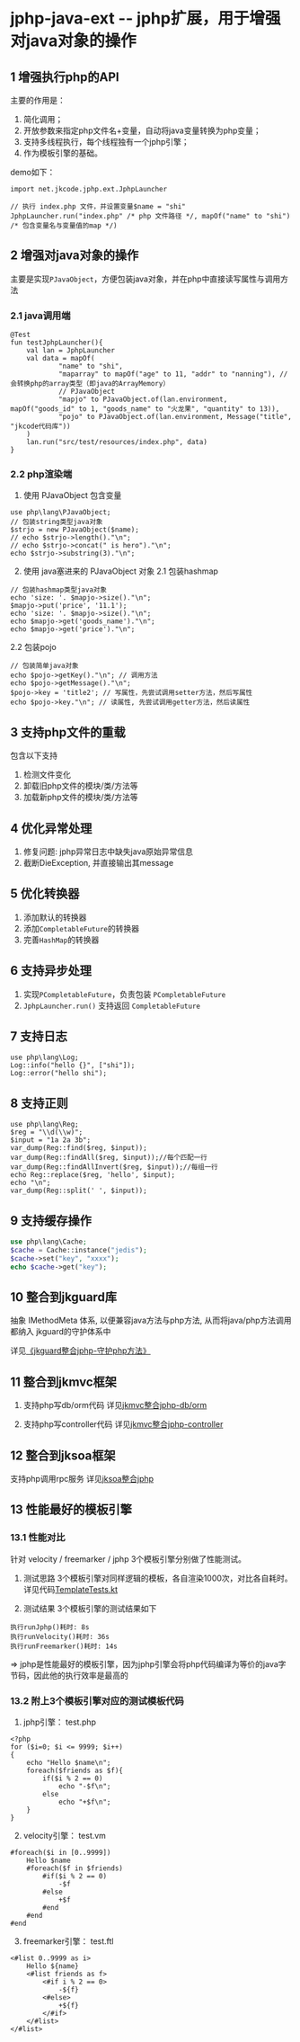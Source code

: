 # jphp-java-ext -- jphp扩展，用于增强对java对象的操作

## 1 增强执行php的API
主要的作用是：
1. 简化调用；
2. 开放参数来指定php文件名+变量，自动将java变量转换为php变量；
3. 支持多线程执行，每个线程独有一个jphp引擎；
4. 作为模板引擎的基础。

demo如下：
```
import net.jkcode.jphp.ext.JphpLauncher

// 执行 index.php 文件，并设置变量$name = "shi"
JphpLauncher.run("index.php" /* php 文件路径 */, mapOf("name" to "shi") /* 包含变量名与变量值的map */)
```

## 2 增强对java对象的操作
主要是实现`PJavaObject`，方便包装java对象，并在php中直接读写属性与调用方法

### 2.1 java调用端
```
@Test
fun testJphpLauncher(){
    val lan = JphpLauncher
    val data = mapOf(
            "name" to "shi",
            "maparray" to mapOf("age" to 11, "addr" to "nanning"), // 会转换php的array类型（即java的ArrayMemory）
            // PJavaObject
            "mapjo" to PJavaObject.of(lan.environment, mapOf("goods_id" to 1, "goods_name" to "火龙果", "quantity" to 13)),
            "pojo" to PJavaObject.of(lan.environment, Message("title", "jkcode代码库"))
    )
    lan.run("src/test/resources/index.php", data)
}
```

### 2.2 php渲染端
1. 使用 PJavaObject 包含变量
```
use php\lang\PJavaObject;
// 包装string类型java对象
$strjo = new PJavaObject($name);
// echo $strjo->length()."\n";
// echo $strjo->concat(" is hero")."\n";
echo $strjo->substring(3)."\n"; 
```

2. 使用 java塞进来的 PJavaObject 对象
2.1 包装hashmap
```
// 包装hashmap类型java对象
echo 'size: '. $mapjo->size()."\n";
$mapjo->put('price', '11.1');
echo 'size: '. $mapjo->size()."\n";
echo $mapjo->get('goods_name')."\n";
echo $mapjo->get('price')."\n";
```

2.2 包装pojo
```
// 包装简单java对象
echo $pojo->getKey()."\n"; // 调用方法
echo $pojo->getMessage()."\n";
$pojo->key = 'title2'; // 写属性，先尝试调用setter方法，然后写属性
echo $pojo->key."\n"; // 读属性, 先尝试调用getter方法，然后读属性
```

## 3 支持php文件的重载
包含以下支持
1. 检测文件变化
2. 卸载旧php文件的模块/类/方法等
3. 加载新php文件的模块/类/方法等

## 4 优化异常处理
1. 修复问题: jphp异常日志中缺失java原始异常信息
2. 截断DieException, 并直接输出其message

## 5 优化转换器
1. 添加默认的转换器
2. 添加`CompletableFuture`的转换器
3. 完善`HashMap`的转换器

## 6 支持异步处理
1. 实现`PCompletableFuture`，负责包装 `PCompletableFuture`
2. `JphpLauncher.run()` 支持返回 `CompletableFuture`

## 7 支持日志
```
use php\lang\Log;
Log::info("hello {}", ["shi"]);
Log::error("hello shi");
```

## 8 支持正则
```
use php\lang\Reg;
$reg = "\\d(\\w)";
$input = "1a 2a 3b";
var_dump(Reg::find($reg, $input));
var_dump(Reg::findAll($reg, $input));//每个匹配一行
var_dump(Reg::findAllInvert($reg, $input));//每组一行
echo Reg::replace($reg, 'hello', $input);
echo "\n";
var_dump(Reg::split(' ', $input));
```

## 9 支持缓存操作
```php
use php\lang\Cache;
$cache = Cache::instance("jedis");
$cache->set("key", "xxxx");
echo $cache->get("key");
```

## 10 整合到jkguard库
抽象 IMethodMeta 体系, 以便兼容java方法与php方法, 从而将java/php方法调用都纳入 jkguard的守护体系中

详见[《jkguard整合jphp-守护php方法》](https://github.com/shigebeyond/jkguard/blob/master/doc/jphp.md)

## 11 整合到jkmvc框架
1. 支持php写db/orm代码
详见[jkmvc整合jphp-db/orm](https://github.com/shigebeyond/jkmvc/blob/master/doc/orm/jphp.cn.md)

2. 支持php写controller代码
详见[jkmvc整合jphp-controller](https://github.com/shigebeyond/jkmvc/blob/master/doc/http/jphp.cn.md)

## 12 整合到jksoa框架
支持php调用rpc服务
详见[jksoa整合jphp](https://github.com/shigebeyond/jksoa/blob/master/doc/rpc/client/jphp.md)

## 13 性能最好的模板引擎

### 13.1 性能对比
针对 velocity / freemarker / jphp 3个模板引擎分别做了性能测试。

1. 测试思路
3个模板引擎对同样逻辑的模板，各自渲染1000次，对比各自耗时。
详见代码[TemplateTests.kt](https://github.com/shigebeyond/jkmvc/blob/master/jkmvc-http/src/test/kotlin/net/jkcode/jkmvc/tests/TemplateTests.kt)

2. 测试结果
3个模板引擎的测试结果如下
```
执行runJphp()耗时: 8s
执行runVelocity()耗时: 36s
执行runFreemarker()耗时: 14s
```
=> jphp是性能最好的模板引擎，因为jphp引擎会将php代码编译为等价的java字节码，因此他的执行效率是最高的

### 13.2 附上3个模板引擎对应的测试模板代码
1. jphp引擎：
test.php
```
<?php
for ($i=0; $i <= 9999; $i++)
{
    echo "Hello $name\n";
    foreach($friends as $f){
        if($i % 2 == 0)
            echo "-$f\n";
        else
            echo "+$f\n";
    }
}
```

2. velocity引擎：
test.vm
```
#foreach($i in [0..9999])
    Hello $name
    #foreach($f in $friends)
        #if($i % 2 == 0)
            -$f
        #else
            +$f
        #end
    #end
#end
```

3. freemarker引擎：
test.ftl
```
<#list 0..9999 as i>
    Hello ${name}
    <#list friends as f>
        <#if i % 2 == 0>
            -${f}
        <#else>
            +${f}
        </#if>
    </#list>
</#list>
```